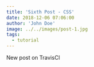 ```yaml
---
title: 'Sixth Post - CSS'
date: 2018-12-06 07:06:00
author: 'John Doe'
image: ../../images/post-1.jpg
tags:
  - tutorial
---
```


New post on TravisCI